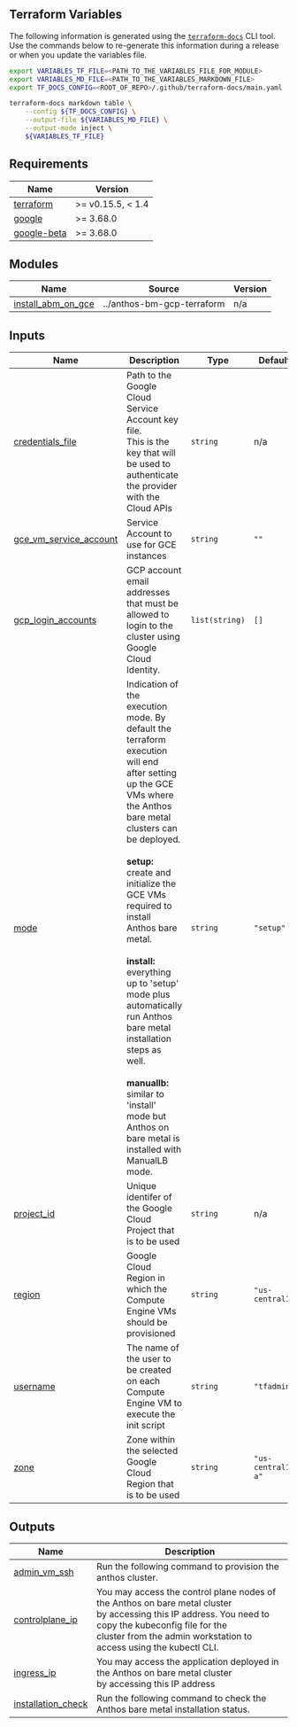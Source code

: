 ## Terraform Variables

The following information is generated using the
[`terraform-docs`](https://github.com/terraform-docs/terraform-docs)
CLI tool. Use the commands below to re-generate this information during a
release or when you update the variables file.

```sh
export VARIABLES_TF_FILE=<PATH_TO_THE_VARIABLES_FILE_FOR_MODULE>
export VARIABLES_MD_FILE=<PATH_TO_THE_VARIABLES_MARKDOWN_FILE>
export TF_DOCS_CONFIG=<ROOT_OF_REPO>/.github/terraform-docs/main.yaml

terraform-docs markdown table \
    --config ${TF_DOCS_CONFIG} \
    --output-file ${VARIABLES_MD_FILE} \
    --output-mode inject \
    ${VARIABLES_TF_FILE}
```

<!-- BEGIN_TF_DOCS -->
## Requirements

| Name | Version |
|------|---------|
| <a name="requirement_terraform"></a> [terraform](#requirement\_terraform) | >= v0.15.5, < 1.4 |
| <a name="requirement_google"></a> [google](#requirement\_google) | >= 3.68.0 |
| <a name="requirement_google-beta"></a> [google-beta](#requirement\_google-beta) | >= 3.68.0 |

## Modules

| Name | Source | Version |
|------|--------|---------|
| <a name="module_install_abm_on_gce"></a> [install\_abm\_on\_gce](#module\_install\_abm\_on\_gce) | ../anthos-bm-gcp-terraform | n/a |

## Inputs

| Name | Description | Type | Default | Required |
|------|-------------|------|---------|:--------:|
| <a name="input_credentials_file"></a> [credentials\_file](#input\_credentials\_file) | Path to the Google Cloud Service Account key file.<br>    This is the key that will be used to authenticate the provider with the Cloud APIs | `string` | n/a | yes |
| <a name="input_gce_vm_service_account"></a> [gce\_vm\_service\_account](#input\_gce\_vm\_service\_account) | Service Account to use for GCE instances | `string` | `""` | no |
| <a name="input_gcp_login_accounts"></a> [gcp\_login\_accounts](#input\_gcp\_login\_accounts) | GCP account email addresses that must be allowed to login to the cluster using Google Cloud Identity. | `list(string)` | `[]` | no |
| <a name="input_mode"></a> [mode](#input\_mode) | Indication of the execution mode. By default the terraform execution will end<br>    after setting up the GCE VMs where the Anthos bare metal clusters can be deployed.<br><br>    **setup:** create and initialize the GCE VMs required to install Anthos bare metal.<br><br>    **install:** everything up to 'setup' mode plus automatically run Anthos bare metal installation steps as well.<br><br>    **manuallb:** similar to 'install' mode but Anthos on bare metal is installed with ManualLB mode. | `string` | `"setup"` | no |
| <a name="input_project_id"></a> [project\_id](#input\_project\_id) | Unique identifer of the Google Cloud Project that is to be used | `string` | n/a | yes |
| <a name="input_region"></a> [region](#input\_region) | Google Cloud Region in which the Compute Engine VMs should be provisioned | `string` | `"us-central1"` | no |
| <a name="input_username"></a> [username](#input\_username) | The name of the user to be created on each Compute Engine VM to execute the init script | `string` | `"tfadmin"` | no |
| <a name="input_zone"></a> [zone](#input\_zone) | Zone within the selected Google Cloud Region that is to be used | `string` | `"us-central1-a"` | no |

## Outputs

| Name | Description |
|------|-------------|
| <a name="output_admin_vm_ssh"></a> [admin\_vm\_ssh](#output\_admin\_vm\_ssh) | Run the following command to provision the anthos cluster. |
| <a name="output_controlplane_ip"></a> [controlplane\_ip](#output\_controlplane\_ip) | You may access the control plane nodes of the Anthos on bare metal cluster<br>    by accessing this IP address. You need to copy the kubeconfig file for the<br>    cluster from the admin workstation to access using the kubectl CLI. |
| <a name="output_ingress_ip"></a> [ingress\_ip](#output\_ingress\_ip) | You may access the application deployed in the Anthos on bare metal cluster<br>    by accessing this IP address |
| <a name="output_installation_check"></a> [installation\_check](#output\_installation\_check) | Run the following command to check the Anthos bare metal installation status. |
<!-- END_TF_DOCS -->
